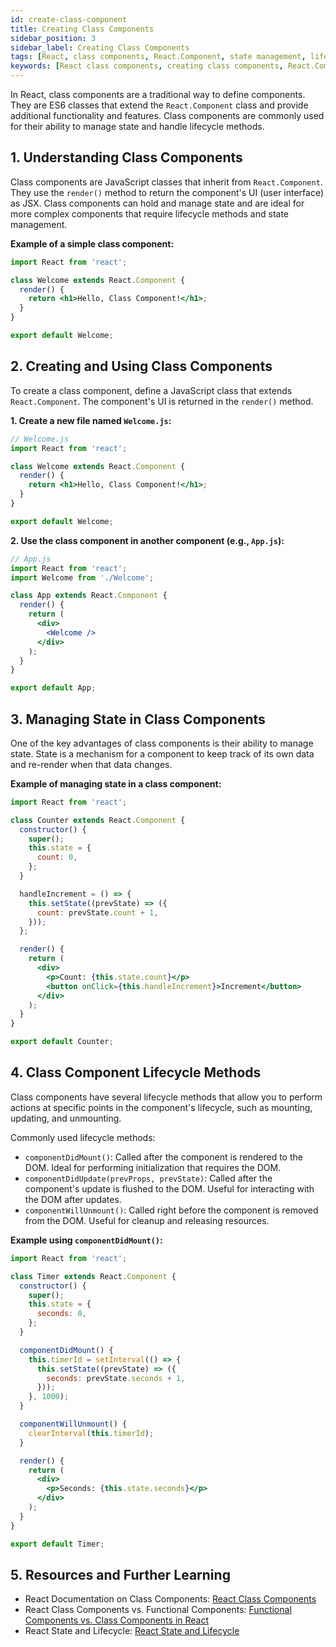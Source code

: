 ```yaml
---
id: create-class-component
title: Creating Class Components
sidebar_position: 3
sidebar_label: Creating Class Components
tags: [React, class components, React.Component, state management, lifecycle methods]
keywords: [React class components, creating class components, React.Component, state management in React, component lifecycle, React state, React render method]
---
```



In React, class components are a traditional way to define components. They are ES6 classes that extend the `React.Component` class and provide additional functionality and features. Class components are commonly used for their ability to manage state and handle lifecycle methods.

## 1. Understanding Class Components

Class components are JavaScript classes that inherit from `React.Component`. They use the `render()` method to return the component's UI (user interface) as JSX. Class components can hold and manage state and are ideal for more complex components that require lifecycle methods and state management.

**Example of a simple class component:**

```jsx
import React from 'react';

class Welcome extends React.Component {
  render() {
    return <h1>Hello, Class Component!</h1>;
  }
}

export default Welcome;
```

## 2. Creating and Using Class Components

To create a class component, define a JavaScript class that extends `React.Component`. The component's UI is returned in the `render()` method.

**1. Create a new file named `Welcome.js`:**

```jsx
// Welcome.js
import React from 'react';

class Welcome extends React.Component {
  render() {
    return <h1>Hello, Class Component!</h1>;
  }
}

export default Welcome;
```

**2. Use the class component in another component (e.g., `App.js`):**

```jsx
// App.js
import React from 'react';
import Welcome from './Welcome';

class App extends React.Component {
  render() {
    return (
      <div>
        <Welcome />
      </div>
    );
  }
}

export default App;
```

## 3. Managing State in Class Components

One of the key advantages of class components is their ability to manage state. State is a mechanism for a component to keep track of its own data and re-render when that data changes.

**Example of managing state in a class component:**

```jsx
import React from 'react';

class Counter extends React.Component {
  constructor() {
    super();
    this.state = {
      count: 0,
    };
  }

  handleIncrement = () => {
    this.setState((prevState) => ({
      count: prevState.count + 1,
    }));
  };

  render() {
    return (
      <div>
        <p>Count: {this.state.count}</p>
        <button onClick={this.handleIncrement}>Increment</button>
      </div>
    );
  }
}

export default Counter;
```

## 4. Class Component Lifecycle Methods

Class components have several lifecycle methods that allow you to perform actions at specific points in the component's lifecycle, such as mounting, updating, and unmounting.

Commonly used lifecycle methods:

- `componentDidMount()`: Called after the component is rendered to the DOM. Ideal for performing initialization that requires the DOM.
- `componentDidUpdate(prevProps, prevState)`: Called after the component's update is flushed to the DOM. Useful for interacting with the DOM after updates.
- `componentWillUnmount()`: Called right before the component is removed from the DOM. Useful for cleanup and releasing resources.

**Example using `componentDidMount()`:**

```jsx
import React from 'react';

class Timer extends React.Component {
  constructor() {
    super();
    this.state = {
      seconds: 0,
    };
  }

  componentDidMount() {
    this.timerId = setInterval(() => {
      this.setState((prevState) => ({
        seconds: prevState.seconds + 1,
      }));
    }, 1000);
  }

  componentWillUnmount() {
    clearInterval(this.timerId);
  }

  render() {
    return (
      <div>
        <p>Seconds: {this.state.seconds}</p>
      </div>
    );
  }
}

export default Timer;
```

## 5. Resources and Further Learning

- React Documentation on Class Components: [React Class Components](https://reactjs.org/docs/react-component.html)
- React Class Components vs. Functional Components: [Functional Components vs. Class Components in React](https://www.digitalocean.com/community/tutorials/react-functional-components-vs-class-components)
- React State and Lifecycle: [React State and Lifecycle](https://reactjs.org/docs/state-and-lifecycle.html)
